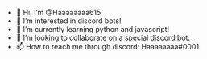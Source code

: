 - 👋 Hi, I’m @Haaaaaaaa615
- 👀 I’m interested in discord bots!
- 🌱 I’m currently learning python and javascript!
- 💞️ I’m looking to collaborate on a special discord bot.
- 📫 How to reach me through discord: Haaaaaaaa#0001

<!---
Haaaaaaaa615/Haaaaaaaa615 is a ✨ special ✨ repository because its `README.md` (this file) appears on your GitHub profile.
You can click the Preview link to take a look at your changes.
--->
